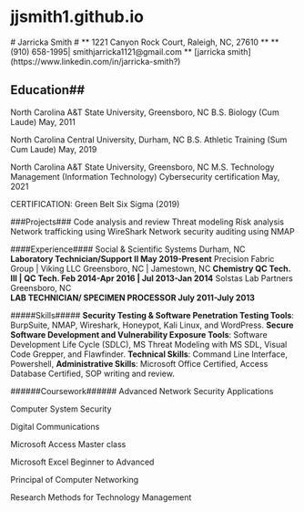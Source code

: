 # jjsmith1.github.io

<html>
<body>
# Jarricka Smith #
** 1221 Canyon Rock Court, Raleigh, NC, 27610	**
**(910) 658-1995| smithjarricka1121@gmail.com **
[jarricka smith](https://www.linkedin.com/in/jarricka-smith?)

## **Education**##

North Carolina A&T State University, 						                                Greensboro, NC 
B.S. Biology (Cum Laude) 	                  						                        May, 2011

North Carolina Central University, 						      	                          Durham, NC
B.S.  Athletic Training (Sum Cum Laude)						                              May, 2019
 
North Carolina A&T State University, 						                                Greensboro, NC
M.S. Technology Management (Information Technology) Cybersecurity certification May, 2021

CERTIFICATION: Green Belt Six Sigma (2019)
 
###Projects### 
     Code analysis and review 
     Threat modeling 
     Risk analysis 
     Network trafficking using WireShark 
     Network security auditing using NMAP 
    
  ####Experience####
    Social & Scientific Systems						                       	  		        Durham, NC	
  **Laboratory Technician/Support II					                        	        May 2019-Present** 
    Precision Fabric Group | Viking LLC					 		                            Greensboro, NC | Jamestown, NC 
  **Chemistry QC Tech. III | QC Tech. 					                       	        Feb 2014-Apr 2016 | Jul 2013-Jan 2014** 
     Solstas Lab Partners											                                  Greensboro, NC	
  **LAB TECHNICIAN/ SPECIMEN PROCESSOR						                              July 2011-July 2013**
    
  #####Skills#####
  **Security Testing & Software Penetration Testing Tools**: BurpSuite, NMAP, Wireshark, Honeypot, Kali Linux, and WordPress. 
  **Secure Software Development and Vulnerability Exposure Tools**: Software Development Life Cycle (SDLC), MS Threat Modeling with MS SDL, Visual Code Grepper, and Flawfinder. 
  **Technical Skills**: Command Line Interface, Powershell,
  **Administrative Skills**: Microsoft Office Certified, Access Database Certified, SOP writing and review. 
  
  ######Coursework######
Advanced Network Security Applications
 
Computer System Security
 
Digital Communications
 
Microsoft Access Master class
 
Microsoft Excel Beginner to Advanced
 
Principal of Computer Networking
 
Research Methods for Technology Management

  
